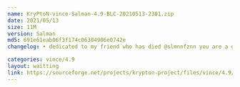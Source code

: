 ```yaml
---
name: KryPtoN-vince-Salman-4.9-BLC-20210513-2301.zip
date: 2021/05/13
size: 11M
version: Salman
md5: 691e61eab06f3f174c06384906e0742e
changelog: • dedicated to my friend who has died @slmnnfznn you are a great boy<br>• krypton kernel vince comeback<br>• Merge wlan prima to LA.UM.9.1.r1-09100-SMxxx0.0<br>• Merge last 4.9 version<br>• Sepesial thanks to @laststandrighthere

categories: vince/4.9
layout: waitting
link: https://sourceforge.net/projects/krypton-project/files/vince/4.9/BLC/KryPtoN-vince-Salman-4.9-BLC-20210513-2301.zip
---
```

